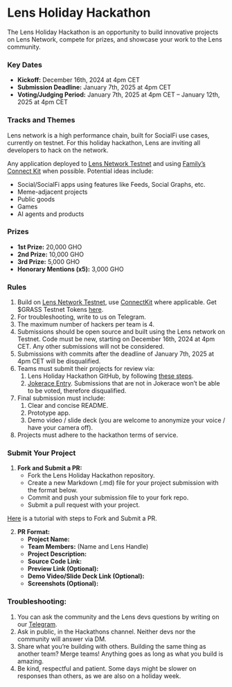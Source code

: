 # Lens Holiday Hackathon

The Lens Holiday Hackathon is an opportunity to build innovative projects on Lens Network, compete for prizes, and showcase your work to the Lens community.

### Key Dates

- **Kickoff:** December 16th, 2024 at 4pm CET
- **Submission Deadline:** January 7th, 2025 at 4pm CET
- **Voting/Judging Period:** January 7th, 2025 at 4pm CET – January 12th, 2025 at 4pm CET

### Tracks and Themes

Lens network is a high performance chain, built for SocialFi use cases, currently on testnet. For this holiday hackathon, Lens are inviting all developers to hack on the network.

Any application deployed to [Lens Network Testnet](https://dev-preview.lens.xyz/docs/network/overview) and using [Family’s Connect Kit](https://docs.family.co/connectkit) when possible. Potential ideas include:

- Social/SocialFi apps using features like Feeds, Social Graphs, etc.
- Meme-adjacent projects
- Public goods
- Games
- AI agents and products

### Prizes

- **1st Prize:** 20,000 GHO
- **2nd Prize:** 10,000 GHO
- **3rd Prize:** 5,000 GHO
- **Honorary Mentions (x5):** 3,000 GHO

### Rules

1. Build on [Lens Network Testnet](https://dev-preview.lens.xyz/docs/network/overview), use [ConnectKit](https://github.com/family/connectkit) where applicable. Get $GRASS Testnet Tokens [here](https://dev-preview.lens.xyz/docs/network/tools/faucets).
2. For troubleshooting, write to us on Telegram.
3. The maximum number of hackers per team is 4.
4. Submissions should be open source and built using the Lens network on Testnet. Code must be new, starting on December 16th, 2024 at 4pm CET. Any other submissions will not be considered.
5. Submissions with commits after the deadline of January 7th, 2025 at 4pm CET will be disqualified.
6. Teams must submit their projects for review via:
   1. Lens Holiday Hackathon GitHub, by following [these steps](#submit-your-project).
   2. [Jokerace Entry](https://jokerace.io/contest/polygon/0x552bdf3d0acfa0bc398607fd675d3b4cce6aabdf). Submissions that are not in Jokerace won’t be able to be voted, therefore disqualified.
7. Final submission must include:
   1. Clear and concise README.
   2. Prototype app.
   3. Demo video / slide deck (you are welcome to anonymize your voice / have your camera off).
8. Projects must adhere to the hackathon terms of service.

### Submit Your Project

1. **Fork and Submit a PR:**
   - Fork the Lens Holiday Hackathon repository.
   - Create a new Markdown (.md) file for your project submission with the format below.
   - Commit and push your submission file to your fork repo.
   - Submit a pull request with your project.

[Here](https://jarv.is/notes/how-to-pull-request-fork-github/) is a tutorial with steps to Fork and Submit a PR.

2. **PR Format:**
   - **Project Name:**
   - **Team Members:** (Name and Lens Handle)
   - **Project Description:**
   - **Source Code Link:**
   - **Preview Link (Optional):**
   - **Demo Video/Slide Deck Link (Optional):**
   - **Screenshots (Optional):**

### Troubleshooting:

1. You can ask the community and the Lens devs questions by writing on our [Telegram](http://t.me/lensdevs).
2. Ask in public, in the Hackathons channel. Neither devs nor the community will answer via DM.
3. Share what you’re building with others. Building the same thing as another team? Merge teams! Anything goes as long as what you build is amazing.
4. Be kind, respectful and patient. Some days might be slower on responses than others, as we are also on a holiday week.
